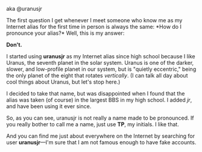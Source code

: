 <p class="work">aka @uranusjr</p>
The first question I get whenever I meet someone who know me as my Internet alias for the first time in person is always the same: *How do I pronounce your alias?* Well, this is my answer:

**Don't.**

I started using **uranusjr** as my Internet alias since high school because I like Uranus, the seventh planet in the solar system. Uranus is one of the darker, slower, and low-profile planet in our system, but is "quietly eccentric," being the only planet of the eight that rotates *vertically*. (I can talk all day about cool things about Uranus, but let's stop here.)

I decided to take that name, but was disappointed when I found that the alias was taken (of course) in the largest BBS in my high school. I added *jr*, and have been using it ever since.

So, as you can see, uranusjr is not really a name made to be pronounced. If you really bother to call me a name, just use **TP**, my initials. I like that.

And you can find me just about everywhere on the Internet by searching for user **uranusjr**—I'm sure that I am not famous enough to have fake accounts.